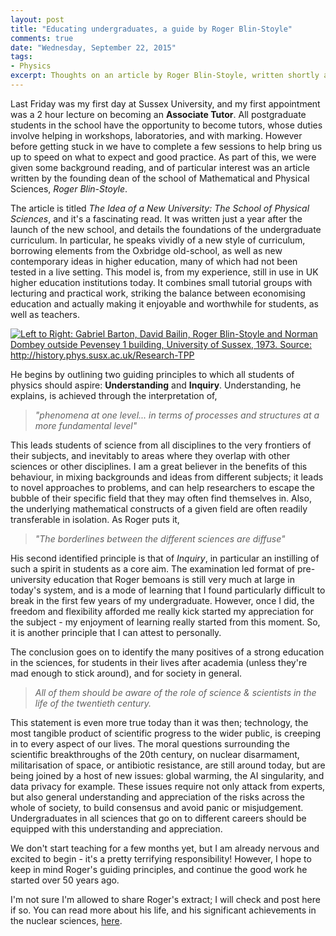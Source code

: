 ```yaml
---
layout: post
title: "Educating undergraduates, a guide by Roger Blin-Stoyle"
comments: true
date: "Wednesday, September 22, 2015"
tags:
- Physics
excerpt: Thoughts on an article by Roger Blin-Stoyle, written shortly after the founding of the school of Mathematical and Physical Sciences at Sussex
---
```


Last Friday was my first day at Sussex University, and my first appointment was a 2 hour lecture on becoming an **Associate Tutor**. All postgraduate students in the school have the opportunity to become tutors, whose duties involve helping in workshops, laboratories, and with marking. However before getting stuck in we have to complete a few sessions to help bring us up to speed on what to expect and good practice. As part of this, we were given some background reading, and of particular interest was an article written by the founding dean of the school of Mathematical and Physical Sciences, *Roger Blin-Stoyle*.

The article is titled *The Idea of a New University: The School of Physical Sciences*, and it's a fascinating read. It was written just a year after the launch of the new school, and details the foundations of the undergraduate curriculum. In particular, he speaks vividly of a new style of curriculum, borrowing elements from the Oxbridge old-school, as well as new contemporary ideas in higher education, many of which had not been tested in a live setting. This model is, from my experience, still in use in UK higher education institutions today. It combines small tutorial groups with lecturing and practical work, striking the balance between economising education and actually making it enjoyable and worthwhile for students, as well as teachers.

<a href="/images/blin-stoyle.jpg" data-lightbox="blin-stoyle" data-title="Left to Right: Gabriel Barton, David Bailin, Roger Blin-Stoyle and Norman Dombey outside Pevensey 1 building, University of Sussex, 1973. Source: http://history.phys.susx.ac.uk/Research-TPP">
  <img src="/images/blin-stoyle.jpg" title="Left to Right: Gabriel Barton, David Bailin, Roger Blin-Stoyle and Norman Dombey outside Pevensey 1 building, University of Sussex, 1973. Source: http://history.phys.susx.ac.uk/Research-TPP">
</a>

He begins by outlining two guiding principles to which all students of physics should aspire: **Understanding** and **Inquiry**. Understanding, he explains, is achieved through the interpretation of,

>*"phenomena at one level... in terms of processes and structures at a more fundamental level"*

This leads students of science from all disciplines to the very frontiers of their subjects, and inevitably to areas where they overlap with other sciences or other disciplines. I am a great believer in the benefits of this behaviour, in mixing backgrounds and ideas from different subjects; it leads to novel approaches to problems, and can help researchers to escape the bubble of their specific field that they may often find themselves in. Also, the underlying mathematical constructs of a given field are often readily transferable in isolation. As Roger puts it,

> *"The borderlines between the different sciences are diffuse"*

His second identified principle is that of *Inquiry*, in particular an instilling of such a spirit in students as a core aim. The examination led format of pre-university education that Roger bemoans is still very much at large in today's system, and is a mode of learning that I found particularly difficult to break in the  first few years of my undergraduate. However, once I did, the freedom and flexibility afforded me really kick started my appreciation for the subject - my enjoyment of learning really started from this moment. So, it is another principle that I can attest to personally.

The conclusion goes on to identify the many positives of a strong education in the sciences, for students in their lives after academia (unless they're mad enough to stick around), and for society in general.

> *All of them should be aware of the role of science & scientists in the life of the twentieth century.*

This statement is even more true today than it was then; technology, the most tangible product of scientific progress to the wider public, is creeping in to every aspect of our lives. The moral questions surrounding the scientific breakthroughs of the 20th century, on nuclear disarmament, militarisation of space, or antibiotic resistance, are still around today, but are being joined by a host of new issues: global warming, the AI singularity, and data privacy for example. These issues require not only attack from experts, but also general understanding and appreciation of the risks across the whole of society, to build consensus and avoid panic or misjudgement. Undergraduates in all sciences that go on to different careers should be equipped with this understanding and appreciation.

We don't start teaching for a few months yet, but I am already nervous and excited to begin - it's a pretty terrifying responsibility! However, I hope to keep in mind Roger's guiding principles, and continue the good work he started over 50 years ago.

I'm not sure I'm allowed to share Roger's extract; I will check and post here if so. You can read more about his life, and his significant achievements in the nuclear sciences,  <a href="http://www.theguardian.com/science/2007/feb/20/guardianobituaries.highereducation" target="blank">here</a>.

